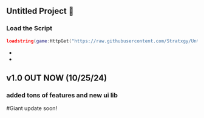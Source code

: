 ## Untitled Project 🌌


### Load the Script
```lua
loadstring(game:HttpGet("https://raw.githubusercontent.com/Stratxgy/Untitled-Project/refs/heads/main/Untitled%20Project.lua"))()
```
-
- <div align="center">

## v1.0 OUT NOW (10/25/24) 
### added tons of features and new ui lib

#Giant update soon!
